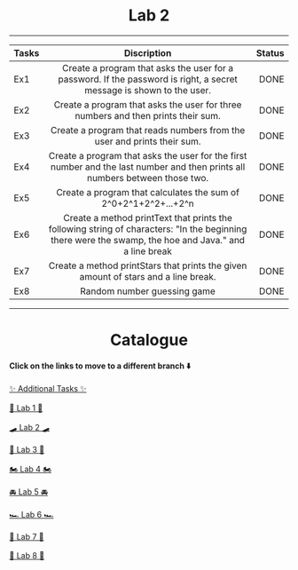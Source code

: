 # <center>Lab 2</center>

---

| Tasks |                                                                      Discription                                                                      | Status |
|-------|:-----------------------------------------------------------------------------------------------------------------------------------------------------:|-------:|
| Ex1   |                 Create a program that asks the user for a password. If the password is right, a secret message is shown to the user.                  |   DONE |
| Ex2   |                                   Create a program that asks the user for three numbers and then prints their sum.                                    |   DONE |
| Ex3   |                                        Create a program that reads numbers from the user and prints their sum.                                        |   DONE |
| Ex4   |              Create a program that asks the user for the first number and the last number and then prints all numbers between those two.              |   DONE |
| Ex5   |                                            Create a program that calculates the sum of 2^0+2^1+2^2+...+2^n                                            |   DONE |
| Ex6   | Create a method printText that prints the following string of characters: "In the beginning there were the swamp, the hoe and Java." and a line break |   DONE |
| Ex7   |                                  Create a method printStars that prints the given amount of stars and a line break.                                   |   DONE |
| Ex8   |                                                              Random number guessing game                                                              |   DONE |



---
# <center>Catalogue</center>
#### Click on the links to move to a different branch ⬇️


[✨ Additional Tasks ✨](https://github.com/AlbaraHassan/OOPLAB/tree/oop/add)\
<br>
[🛴 Lab 1 🛴](https://github.com/AlbaraHassan/OOPLAB/tree/oop/lab1)\
<br>
[🛹 Lab 2 🛹](https://github.com/AlbaraHassan/OOPLAB/tree/oop/lab2)\
<br>
[🛵 Lab 3 🛵](https://github.com/AlbaraHassan/OOPLAB/tree/oop/lab3)\
<br>
[🏍 Lab 4 🏍️](https://github.com/AlbaraHassan/OOPLAB/tree/oop/lab4)\
<br>
[🚘 Lab 5 🚘](https://github.com/AlbaraHassan/OOPLAB/tree/oop/lab5)\
<br>
[🏎️ Lab 6 🏎️](https://github.com/AlbaraHassan/OOPLAB/tree/oop/lab6)\
<br>
[🛫 Lab 7 🛫](https://github.com/AlbaraHassan/OOPLAB/tree/oop/lab7)\
<br>
[🚀 Lab 8 🚀](https://github.com/AlbaraHassan/OOPLAB/tree/oop/lab8)\
<br>
